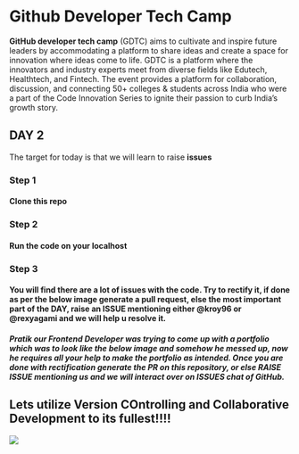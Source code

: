 # Github Developer Tech Camp

**GitHub developer tech camp** (GDTC) aims to cultivate and inspire future leaders by accommodating a platform to share ideas and create a space for innovation where ideas come to life. GDTC is a platform where the innovators and industry experts meet from diverse fields like Edutech, Healthtech, and Fintech. The event provides a platform for collaboration, discussion, and connecting 50+ colleges & students across India who were a part of the Code Innovation Series to ignite their passion to curb India’s growth story.


## DAY 2

The target for today is that we will learn to raise **issues** 

### Step 1
#### Clone this repo

### Step 2
#### Run the code on your localhost


### Step 3
#### You will find there are a lot of issues with the code. Try to rectify it, if done as per the below image generate a pull request, else the most important part of the DAY, raise an ISSUE mentioning either @kroy96 or @rexyagami and we will help u resolve it.



##### Pratik our Frontend Developer was trying to come up with a portfolio which was to look like the below image and somehow he messed up, now he requires all your help to make the portfolio as intended. Once you are done with rectification generate the PR on this repository, or else RAISE ISSUE mentioning us and we will interact over on ISSUES chat of GitHub.

## Lets utilize Version COntrolling and Collaborative Development to its fullest!!!!

![](https://storage.googleapis.com/incind/Day-2sAnqwXm)
